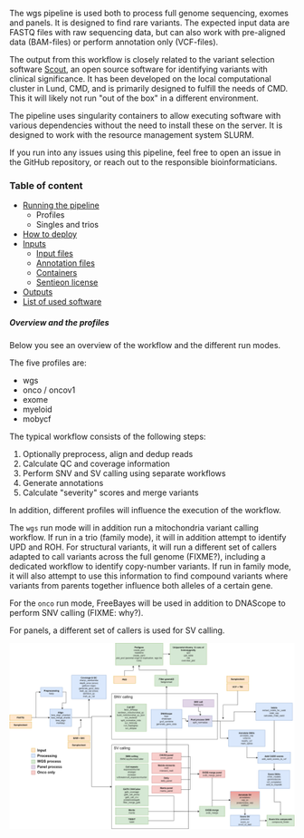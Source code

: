 The wgs pipeline is used both to process full genome sequencing, exomes and panels. It is designed to find rare variants. The expected input data are FASTQ files with raw sequencing data, but can also work with pre-aligned data (BAM-files) or perform annotation only (VCF-files).

The output from this workflow is closely related to the variant selection software [Scout](https://github.com/Clinical-Genomics/scout), an open source software for identifying variants with clinical significance. It has been developed on the local computational cluster in Lund, CMD, and is primarily designed to fulfill the needs of CMD. This it will likely not run "out of the box" in a different environment.

The pipeline uses singularity containers to allow executing software with various dependencies without the need to install these on the server. It is designed to work with the resource management system SLURM.

If you run into any issues using this pipeline, feel free to open an issue in the GitHub repository, or reach out to the responsible bioinformaticians.

### Table of content

* [Running the pipeline](2_running_the_pipeline.md)
    * Profiles
    * Singles and trios
* [How to deploy](3_how_to_deploy.md)
* [Inputs](4_0_inputs.md)
    * [Input files](4_1_input_files.md)
    * [Annotation files](4_2_annotation_files.md)
    * [Containers](4_3_inputs_containers.md)
    * [Sentieon license](4_4_inputs_sentieon_license.md)
* [Outputs](5_outputs.md)
* [List of used software](6_list_of_all_used_software.md)

##### Overview and the profiles

Below you see an overview of the workflow and the different run modes. 

The five profiles are:

* wgs
* onco / oncov1
* exome
* myeloid
* mobycf

The typical workflow consists of the following steps:

1. Optionally preprocess, align and dedup reads
2. Calculate QC and coverage information
3. Perform SNV and SV calling using separate workflows
4. Generate annotations
5. Calculate "severity" scores and merge variants

In addition, different profiles will influence the execution of the workflow.

The `wgs` run mode will in addition run a mitochondria variant calling workflow. If run in a trio (family mode), it will in addition attempt to identify UPD and ROH. For structural variants, it will run a different set of callers adapted to call variants across the full genome (FIXME?), including a dedicated workflow to identify copy-number variants. If run in family mode, it will also attempt to use this information to find compound variants where variants from parents together influence both alleles of a certain gene.

For the `onco` run mode, FreeBayes will be used in addition to DNAScope to perform SNV calling (FIXME: why?).

For panels, a different set of callers is used for SV calling.

![overview_img](img/wgs_overview_200.drawio.png)

